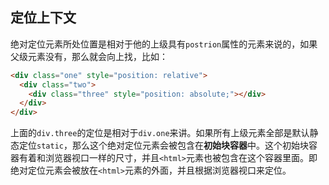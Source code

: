 ## 定位上下文
绝对定位元素所处位置是相对于他的上级具有`postrion`属性的元素来说的，如果父级元素没有，那么就会向上找，比如：
```html
<div class="one" style="position: relative">
  <div class="two">
    <div class="three" style="position: absolute;"></div>
  </div>
</div>
```
上面的`div.three`的定位是相对于`div.one`来讲。如果所有上级元素全部是默认静态定位`static`，那么这个绝对定位元素会被包含在**初始块容器**中。这个初始块容器有着和浏览器视口一样的尺寸，并且`<html>`元素也被包含在这个容器里面。即绝对定位元素会被放在`<html>`元素的外面，并且根据浏览器视口来定位。